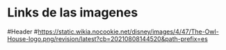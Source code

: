 # Links de las imagenes 
#Header 
#https://static.wikia.nocookie.net/disney/images/4/47/The-Owl-House-logo.png/revision/latest?cb=20210808144520&path-prefix=es
